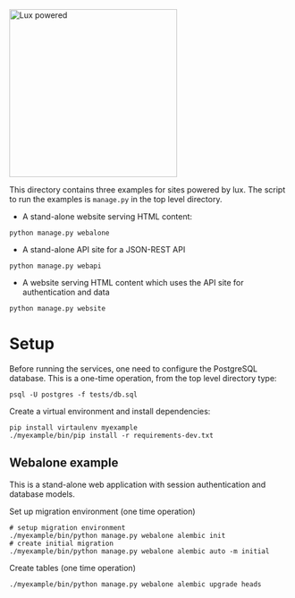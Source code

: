 <img src="https://assets.quantmind.com/logos/lux/lux-powered.png" alt="Lux powered" width=300>

This directory contains three examples for sites powered by lux. The script to
run the examples is ``manage.py`` in the top level directory.

* A stand-alone website serving HTML content:
```
python manage.py webalone
```
* A stand-alone API site for a JSON-REST API
```
python manage.py webapi
```
* A website serving HTML content which uses the API site for authentication and data
```
python manage.py website
```

# Setup

Before running the services, one need to configure the PostgreSQL database.
This is a one-time operation, from the top level directory type:
```
psql -U postgres -f tests/db.sql
```

Create a virtual environment and install dependencies:
```
pip install virtaulenv myexample
./myexample/bin/pip install -r requirements-dev.txt
```

## Webalone example

This is a stand-alone web application with session authentication and database models.

Set up migration environment (one time operation)
```
# setup migration environment
./myexample/bin/python manage.py webalone alembic init
# create initial migration
./myexample/bin/python manage.py webalone alembic auto -m initial
```

Create tables (one time operation)
```
./myexample/bin/python manage.py webalone alembic upgrade heads
```
